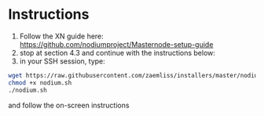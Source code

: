 # Instructions
1. Follow the XN guide here: https://github.com/nodiumproject/Masternode-setup-guide
2. stop at section 4.3 and continue with the instructions below:
3. in your SSH session, type:

```bash
wget https://raw.githubusercontent.com/zaemliss/installers/master/nodium/nodium.sh
chmod +x nodium.sh
./nodium.sh
```

and follow the on-screen instructions
